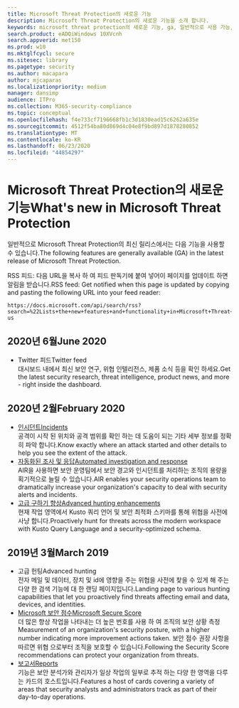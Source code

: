 ```yaml
---
title: Microsoft Threat Protection의 새로운 기능
description: Microsoft Threat Protection의 새로운 기능을 소개 합니다.
keywords: microsoft threat protection의 새로운 기능, ga, 일반적으로 사용 가능, 기능, 사용 가능, 신규
search.product: eADQiWindows 10XVcnh
search.appverid: met150
ms.prod: w10
ms.mktglfcycl: secure
ms.sitesec: library
ms.pagetype: security
ms.author: macapara
author: mjcaparas
ms.localizationpriority: medium
manager: dansimp
audience: ITPro
ms.collection: M365-security-compliance
ms.topic: conceptual
ms.openlocfilehash: f4e733cf7196668fb1c3d1830ead15c6262a635e
ms.sourcegitcommit: 4512f54ba80d869d4c04e8f9bd897d1878280852
ms.translationtype: MT
ms.contentlocale: ko-KR
ms.lasthandoff: 06/23/2020
ms.locfileid: "44854297"
---
```

# <a name="whats-new-in-microsoft-threat-protection"></a><span data-ttu-id="8ba58-104">Microsoft Threat Protection의 새로운 기능</span><span class="sxs-lookup"><span data-stu-id="8ba58-104">What's new in Microsoft Threat Protection</span></span>

<span data-ttu-id="8ba58-105">일반적으로 Microsoft Threat Protection의 최신 릴리스에서는 다음 기능을 사용할 수 있습니다.</span><span class="sxs-lookup"><span data-stu-id="8ba58-105">The following features are generally available (GA) in the latest release of Microsoft Threat Protection.</span></span>

<span data-ttu-id="8ba58-106">RSS 피드: 다음 URL을 복사 하 여 피드 판독기에 붙여 넣어이 페이지를 업데이트 하면 알림을 받습니다.</span><span class="sxs-lookup"><span data-stu-id="8ba58-106">RSS feed: Get notified when this page is updated by copying and pasting the following URL into your feed reader:</span></span>
```http
https://docs.microsoft.com/api/search/rss?search=%22Lists+the+new+features+and+functionality+in+Microsoft+Threat+Protection%22&locale=en-us
```
## <a name="june-2020"></a><span data-ttu-id="8ba58-107">2020년 6월</span><span class="sxs-lookup"><span data-stu-id="8ba58-107">June 2020</span></span>
- <span data-ttu-id="8ba58-108">Twitter 피드</span><span class="sxs-lookup"><span data-stu-id="8ba58-108">Twitter feed</span></span> <br> <span data-ttu-id="8ba58-109">대시보드 내에서 최신 보안 연구, 위협 인텔리전스, 제품 소식 등을 확인 하세요.</span><span class="sxs-lookup"><span data-stu-id="8ba58-109">Get the latest security research, threat intelligence, product news, and more - right inside the dashboard.</span></span>

## <a name="february-2020"></a><span data-ttu-id="8ba58-110">2020년 2월</span><span class="sxs-lookup"><span data-stu-id="8ba58-110">February 2020</span></span>
- [<span data-ttu-id="8ba58-111">인시던트</span><span class="sxs-lookup"><span data-stu-id="8ba58-111">Incidents</span></span>](incidents-overview.md) <br> <span data-ttu-id="8ba58-112">공격이 시작 된 위치와 공격 범위를 확인 하는 데 도움이 되는 기타 세부 정보를 정확히 파악 합니다.</span><span class="sxs-lookup"><span data-stu-id="8ba58-112">Know exactly where an attack started and other details to help you see the extent of the attack.</span></span>
- [<span data-ttu-id="8ba58-113">자동화된 조사 및 응답</span><span class="sxs-lookup"><span data-stu-id="8ba58-113">Automated investigation and response</span></span>](mtp-autoir.md) <br> <span data-ttu-id="8ba58-114">AIR을 사용하면 보안 운영팀에서 보안 경고와 인시던트를 처리하는 조직의 용량을 획기적으로 늘릴 수 있습니다.</span><span class="sxs-lookup"><span data-stu-id="8ba58-114">AIR enables your security operations team to dramatically increase your organization's capacity to deal with security alerts and incidents.</span></span>
- [<span data-ttu-id="8ba58-115">고급 구하기 향상</span><span class="sxs-lookup"><span data-stu-id="8ba58-115">Advanced hunting enhancements</span></span>](advanced-hunting-overview.md) <br> <span data-ttu-id="8ba58-116">현재 작업 영역에서 Kusto 쿼리 언어 및 보안 최적화 스키마를 통해 위협을 사전에 사냥 합니다.</span><span class="sxs-lookup"><span data-stu-id="8ba58-116">Proactively hunt for threats across the modern workspace with Kusto Query Language and a security-optimized schema.</span></span>

## <a name="march-2019"></a><span data-ttu-id="8ba58-117">2019년 3월</span><span class="sxs-lookup"><span data-stu-id="8ba58-117">March 2019</span></span>

- <span data-ttu-id="8ba58-118">고급 헌팅</span><span class="sxs-lookup"><span data-stu-id="8ba58-118">Advanced hunting</span></span> <br> <span data-ttu-id="8ba58-119">전자 메일 및 데이터, 장치 및 id에 영향을 주는 위협을 사전에 찾을 수 있게 해 주는 다양 한 검색 기능에 대 한 랜딩 페이지입니다.</span><span class="sxs-lookup"><span data-stu-id="8ba58-119">Landing page to various hunting capabilities that let you proactively find threats affecting email and data, devices, and identities.</span></span>
- [<span data-ttu-id="8ba58-120">Microsoft 보안 점수</span><span class="sxs-lookup"><span data-stu-id="8ba58-120">Microsoft Secure Score</span></span>](microsoft-secure-score.md) <br> <span data-ttu-id="8ba58-121">더 많은 향상 작업을 나타내는 더 높은 번호를 사용 하 여 조직의 보안 상황 측정</span><span class="sxs-lookup"><span data-stu-id="8ba58-121">Measurement of an organization's security posture, with a higher number indicating more improvement actions taken.</span></span> <span data-ttu-id="8ba58-122">보안 점수 권장 사항을 따르면 위협 으로부터 조직을 보호할 수 있습니다.</span><span class="sxs-lookup"><span data-stu-id="8ba58-122">Following the Security Score recommendations can protect your organization from threats.</span></span> 
- [<span data-ttu-id="8ba58-123">보고서</span><span class="sxs-lookup"><span data-stu-id="8ba58-123">Reports</span></span>](monitoring-and-reporting.md) <br>  <span data-ttu-id="8ba58-124">기능은 보안 분석가와 관리자가 일상 작업의 일부로 추적 하는 다양 한 영역을 다루는 카드의 호스트입니다.</span><span class="sxs-lookup"><span data-stu-id="8ba58-124">Features a host of cards covering a variety of areas that security analysts and administrators track as part of their day-to-day operations.</span></span>
